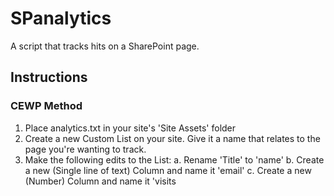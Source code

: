 # SPanalytics
A script that tracks hits on a SharePoint page.

## Instructions

### CEWP Method
1. Place analytics.txt in your site's 'Site Assets' folder
2. Create a new Custom List on your site. Give it a name that relates to the page you're wanting to track.
3. Make the following edits to the List:
  a. Rename 'Title' to 'name'
  b. Create a new (Single line of text) Column and name it 'email'
  c. Create a new (Number) Column and name it 'visits

